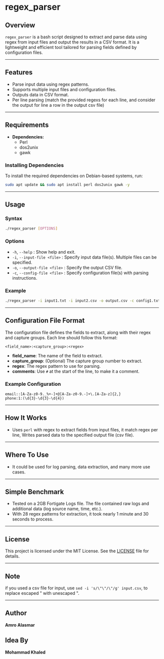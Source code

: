 # regex_parser

## Overview
`regex_parser` is a bash script designed to extract and parse data using regex from input files and output the results in a CSV format. It is a lightweight and efficient tool tailored for parsing fields defined by configuration files.

---

## Features
- Parse input data using regex patterns.
- Supports multiple input files and configuration files.
- Outputs data in CSV format.
- Per line parsing (match the provided regexs for each line, and consider the output for line a row in the output csv file)
---

## Requirements
- **Dependencies:**
  - Perl
  - dos2unix
  - gawk
### Installing Dependencies
To install the required dependencies on Debian-based systems, run:
```bash
sudo apt update && sudo apt install perl dos2unix gawk -y
```

---

## Usage

### Syntax
```bash
./regex_parser [OPTIONS]
```

### Options
- `-h`, `--help` : Show help and exit.
- `-i`, `--input-file <file>` : Specify input data file(s). Multiple files can be specified.
- `-o`, `--output-file <file>` : Specify the output CSV file.
- `-c`, `--config-file <file>` : Specify configuration file(s) with parsing instructions.

### Example
```bash
./regex_parser -i input1.txt -i input2.csv -o output.csv -c config1.txt -c config2.conf
```

---

## Configuration File Format
The configuration file defines the fields to extract, along with their regex and capture groups. Each line should follow this format:
```plaintext
<field_name>:<capture_group>:<regex>
```
- **field_name**: The name of the field to extract.
- **capture_group**: (Optional) The capture group number to extract.
- **regex**: The regex pattern to use for parsing.
- **comments**: Use `#` at the start of the line, to make it a comment.
### Example Configuration
```plaintext
email::[A-Za-z0-9._%+-]+@[A-Za-z0-9.-]+\.[A-Za-z]{2,}
phone:1:(\d{3}-\d{3}-\d{4})
```

---


## How It Works
- Uses `perl` with regex to extract fields from input files, it match regex per line,
  Writes parsed data to the specified output file (csv file).

---



## Where To Use
- It could be used for log parsing, data extraction, and many more use cases.

---


## Simple Benchmark
- Tested on a 2GB Fortigate Logs file. The file contained raw logs and additional data (log source name, time, etc.).
- With 28 regex patterns for extraction, it took nearly 1 minute and 30 seconds to process.

---

## License
This project is licensed under the MIT License. See the [LICENSE](LICENSE) file for details.

---

## Note
if you used a csv file for input, use `sed -i 's/\"\"/\"/g' input.csv`, to replace escaped " with unescaped ".

---


## Author
**Amro Alasmar**

## Idea By
**Mohammad Khaled**
